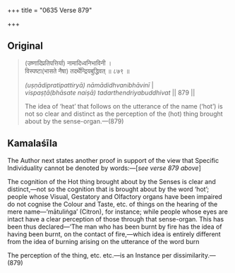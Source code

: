 +++
title = "0635 Verse 879"

+++
## Original 
>
> (उष्णादिप्रतिपत्तिर्या) नामादिध्वनिभाविनी ।  
> विस्पष्टा(भासते नैषा) तदर्थेन्द्रियबुद्धिवत् ॥ ८७९ ॥ 
>
> *(uṣṇādipratipattiryā) nāmādidhvanibhāvinī* \|  
> *vispaṣṭā(bhāsate naiṣā) tadarthendriyabuddhivat* \|\| 879 \|\| 
>
> The idea of ‘heat’ that follows on the utterance of the name (‘hot’) is not so clear and distinct as the perception of the (hot) thing brought about by the sense-organ.—(879)



## Kamalaśīla

The Author next states another proof in support of the view that Specific Individuality cannot be denoted by words:—[*see verse 879 above*]

The cognition of the Hot thing brought about by the Senses is clear and distinct,—not so the cognition that is brought about by the word ‘hot’; people whose Visual, Gestatory and Olfactory organs have been impaired do not cognise the Colour and Taste, etc. of things on the hearing of the mere name—‘mātuliṅga’ (Citron), for instance; while people whose eyes are intact have a clear perception of those through that sense-organ. This has been thus declared—‘The man who has been burnt by fire has the idea of having been burnt, on the contact of fire,—which idea is entirely different from the idea of burning arising on the utterance of the word burn

The perception of the thing, etc. etc.—is an Instance per dissimilarity.—(879)


